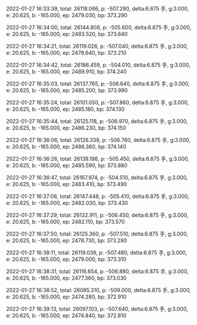 2022-01-27 16:33:39, total: 26118.066, p: -507.290, delta:6.875 手, g:3.000, e: 20.625, b: -165.000, ep: 2479.030, bp: 373.290

2022-01-27 16:34:00, total: 26144.808, p: -505.600, delta:6.875 手, g:3.000, e: 20.625, b: -165.000, ep: 2483.520, bp: 373.640

2022-01-27 16:34:21, total: 26119.026, p: -507.040, delta:6.875 手, g:3.000, e: 20.625, b: -165.000, ep: 2478.640, bp: 373.210

2022-01-27 16:34:42, total: 26186.459, p: -504.010, delta:6.875 手, g:3.000, e: 20.625, b: -165.000, ep: 2489.910, bp: 374.240

2022-01-27 16:35:03, total: 26137.765, p: -506.640, delta:6.875 手, g:3.000, e: 20.625, b: -165.000, ep: 2485.200, bp: 373.980

2022-01-27 16:35:24, total: 26101.050, p: -507.860, delta:6.875 手, g:3.000, e: 20.625, b: -165.000, ep: 2485.180, bp: 374.130

2022-01-27 16:35:44, total: 26125.118, p: -506.970, delta:6.875 手, g:3.000, e: 20.625, b: -165.000, ep: 2486.230, bp: 374.150

2022-01-27 16:36:06, total: 26126.338, p: -506.760, delta:6.875 手, g:3.000, e: 20.625, b: -165.000, ep: 2486.360, bp: 374.140

2022-01-27 16:36:26, total: 26138.198, p: -505.450, delta:6.875 手, g:3.000, e: 20.625, b: -165.000, ep: 2485.590, bp: 373.880

2022-01-27 16:36:47, total: 26167.974, p: -504.510, delta:6.875 手, g:3.000, e: 20.625, b: -165.000, ep: 2483.410, bp: 373.490

2022-01-27 16:37:08, total: 26147.448, p: -505.410, delta:6.875 手, g:3.000, e: 20.625, b: -165.000, ep: 2482.030, bp: 373.430

2022-01-27 16:37:29, total: 26132.911, p: -506.450, delta:6.875 手, g:3.000, e: 20.625, b: -165.000, ep: 2482.110, bp: 373.570

2022-01-27 16:37:50, total: 26125.360, p: -507.510, delta:6.875 手, g:3.000, e: 20.625, b: -165.000, ep: 2478.730, bp: 373.280

2022-01-27 16:38:11, total: 26119.036, p: -507.480, delta:6.875 手, g:3.000, e: 20.625, b: -165.000, ep: 2479.000, bp: 373.310

2022-01-27 16:38:31, total: 26116.654, p: -506.880, delta:6.875 手, g:3.000, e: 20.625, b: -165.000, ep: 2477.360, bp: 373.030

2022-01-27 16:38:52, total: 26085.310, p: -509.000, delta:6.875 手, g:3.000, e: 20.625, b: -165.000, ep: 2474.280, bp: 372.910

2022-01-27 16:39:13, total: 26097.103, p: -507.640, delta:6.875 手, g:3.000, e: 20.625, b: -165.000, ep: 2474.840, bp: 372.810